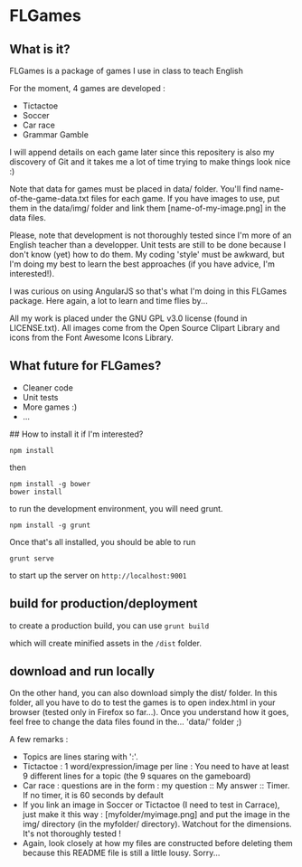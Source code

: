 # FLGames

## What is it?
FLGames is a package of games I use in class to teach English

For the moment, 4 games are developed :
- Tictactoe
- Soccer
- Car race
- Grammar Gamble

I will append details on each game later since this repositery is also my discovery of Git and it takes me a lot of time trying to make things look nice :)

Note that data for games must be placed in data/ folder. You'll find name-of-the-game-data.txt files for each game. If you have images to use, put them in the data/img/ folder and link them [name-of-my-image.png] in the data files.

Please, note that development is not thoroughly tested since I'm more of an English teacher than a developper. Unit tests are still to be done because I don't know (yet) how to do them. My coding 'style' must be awkward, but I'm doing my best to learn the best approaches (if you have advice, I'm interested!).

I was curious on using AngularJS so that's what I'm doing in this FLGames package. Here again, a lot to learn and time flies by...

All my work is placed under the GNU GPL v3.0 license (found in LICENSE.txt).
All images come from the Open Source Clipart Library and icons from the Font Awesome Icons Library.

## What future for FLGames?

- Cleaner code
- Unit tests
- More games :)
- ...

## How to install it if I'm interested?

```
npm install
```
then
```
npm install -g bower
bower install
```

to run the development environment, you will need grunt.
```
npm install -g grunt
```

Once that's all installed, you should be able to run
```
grunt serve
```
to start up the server on `http://localhost:9001`

## build for production/deployment

to create a production build, you can use
`grunt build`

which will create minified assets in the `/dist` folder.


## download and run locally

On the other hand, you can also download simply the dist/ folder. In this folder, all you have to do to test the games is to open index.html in your browser (tested only in Firefox so far...). Once you understand how it goes, feel free to change the data files found in the... 'data/' folder ;)

A few remarks :
- Topics are lines staring with ':'.
- Tictactoe : 1 word/expression/image per line : You need to have at least 9 different lines for a topic (the 9 squares on the gameboard)
- Car race : questions are in the form : my question :: My answer :: Timer. If no timer, it is 60 seconds by default
- If you link an image in Soccer or Tictactoe (I need to test in Carrace), just make it this way : [myfolder/myimage.png] and put the image in the img/ directory (in the myfolder/ directory). Watchout for the dimensions. It's not thoroughly tested !
- Again, look closely at how my files are constructed before deleting them because this README file is still a little lousy. Sorry...
